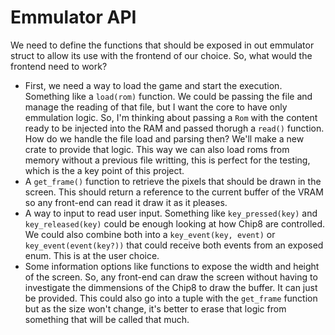 # Emmulator API

We need to define the functions that should be exposed in out emmulator struct to allow its use with the frontend of our choice. So, what would the frontend need to work?

* First, we need a way to load the game and start the execution. Something like a `load(rom)` function. We could be passing the file and manage the reading of that file, but I want the core to have only emmulation logic. So, I'm thinking about passing a `Rom` with the content ready to be injected into the RAM and passed thorugh a `read()` function. How do we handle the file load and parsing then? We'll make a new crate to provide that logic. This way we can also load roms from memory without a previous file writting, this is perfect for the testing, which is the a key point of this project.
* A `get_frame()` function to retrieve the pixels that should be drawn in the screen. This should return a reference to the current buffer of the VRAM so any front-end can read it draw it as it pleases.
* A way to input to read user input. Something like `key_pressed(key)` and `key_released(key)` could be enough looking at how Chip8 are controlled. We could also combine both into a `key_event(key, event)` or `key_event(event(key?))` that could receive both events from an exposed enum. This is at the user choice.
* Some information options like functions to expose the width and height of the screen. So, any front-end can draw the screen without having to investigate the dimmensions of the Chip8 to draw the buffer. It can just be provided. This could also go into a tuple with the `get_frame` function but as the size won't change, it's better to erase that logic from something that will be called that much.